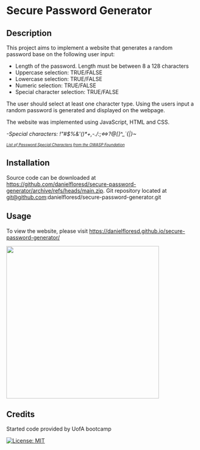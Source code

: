 
# Secure Password Generator

## Description

This project aims to implement a website that generates a random password base on the following user input:

* Length of the password. Length must be between 8 a 128 characters
* Uppercase selection: TRUE/FALSE
* Lowercase selection: TRUE/FALSE
* Numeric selection: TRUE/FALSE
* Special character selection: TRUE/FALSE  

The user should select at least one character type. Using the users input a random password is generated and displayed on the webpage.

The website was implemented using JavaScript, HTML and CSS.

<i>-Special characters: !"#$%&'()*+,-./:;<=>?@[\]^_`{|}~</i>

<a href="https://www.owasp.org/index.php/Password_special_characters" style="font-size:10px"><i>List of Password Special Characters from the OWASP Foundation </i></a>

## Installation
Source code can be downloaded at https://github.com/danielfloresd/secure-password-generator/archive/refs/heads/main.zip.
Git repository located at git@github.com:danielfloresd/secure-password-generator.git 

## Usage
To view the website, please visit https://danielfloresd.github.io/secure-password-generator/

<img src="./assets/images/website.PNG" width="400" />

## Credits

Started code provided by UofA bootcamp

[![License: MIT](https://img.shields.io/badge/License-MIT-yellow.svg)](https://opensource.org/licenses/MIT)


<!-- 
User Story
AS AN employee with access to sensitive data
I WANT to randomly generate a password that meets certain criteria
SO THAT I can create a strong password that provides greater security

Acceptance Criteria
GIVEN I need a new, secure password
WHEN I click the button to generate a password
THEN I am presented with a series of prompts for password criteria
WHEN prompted for password criteria
THEN I select which criteria to include in the password
WHEN prompted for the length of the password
THEN I choose a length of at least 8 characters and no more than 128 characters
WHEN asked for character types to include in the password
THEN I confirm whether or not to include lowercase, uppercase, numeric, and/or special characters
WHEN I answer each prompt
THEN my input should be validated and at least one character type should be selected
WHEN all prompts are answered
THEN a password is generated that matches the selected criteria
WHEN the password is generated
THEN the password is either displayed in an alert or written to the page -->
